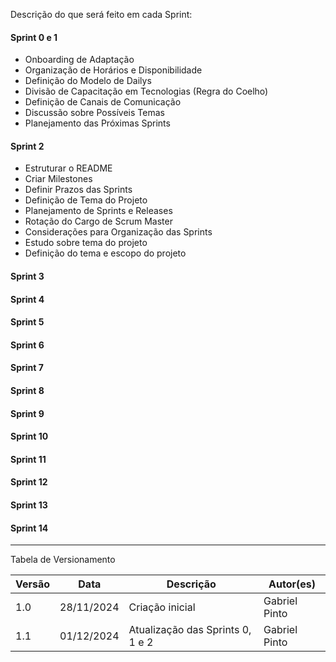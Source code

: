 Descrição do que será feito em cada Sprint:

#### Sprint 0 e 1
- Onboarding de Adaptação
- Organização de Horários e Disponibilidade
- Definição do Modelo de Dailys
- Divisão de Capacitação em Tecnologias (Regra do Coelho)
- Definição de Canais de Comunicação
- Discussão sobre Possíveis Temas
- Planejamento das Próximas Sprints

#### Sprint 2
- Estruturar o README
- Criar Milestones
- Definir Prazos das Sprints
- Definição de Tema do Projeto
- Planejamento de Sprints e Releases
- Rotação do Cargo de Scrum Master
- Considerações para Organização das Sprints
- Estudo sobre tema do projeto
- Definição do tema e escopo do projeto

#### Sprint 3

#### Sprint 4

#### Sprint 5

#### Sprint 6

#### Sprint 7

#### Sprint 8

#### Sprint 9

#### Sprint 10

#### Sprint 11

#### Sprint 12

#### Sprint 13

#### Sprint 14

---

Tabela de Versionamento

| Versão | Data       | Descrição                                                     | Autor(es)        |
|--------|------------|---------------------------------------------------------------|------------------|
| 1.0    | 28/11/2024 | Criação inicial                       | Gabriel Pinto |
| 1.1    | 01/12/2024 | Atualização das Sprints 0, 1 e 2                       | Gabriel Pinto |